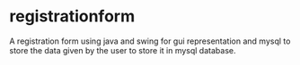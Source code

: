 # registrationform
A registration form using java and swing for gui representation and mysql to store the data given by the user to store it  in mysql database.
